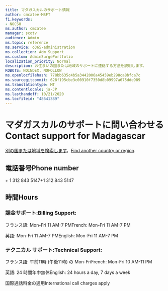 ```yaml
---
title: マダガスカルのサポート情報
author: cmcatee-MSFT
f1.keywords:
- NOCSH
ms.author: cmcatee
manager: scotv
audience: Admin
ms.topic: reference
ms.service: o365-administration
ms.collection: Adm_Support
ms.custom: AdminSurgePortfolio
localization_priority: Normal
description: お住まいの国または地域のサポートに連絡する方法を説明します。
ROBOTS: NOINDEX, NOFOLLOW
ms.openlocfilehash: 778bb635c4b5a3442006a45459eb298ca8bfca7c
ms.sourcegitcommit: 628f195cbe3c00910f7350d8b09997a675dde989
ms.translationtype: MT
ms.contentlocale: ja-JP
ms.lasthandoff: 10/21/2020
ms.locfileid: "48641389"
---
```

# <a name="contact-support-for-madagascar"></a><span data-ttu-id="d694d-103">マダガスカルのサポートに問い合わせる</span><span class="sxs-lookup"><span data-stu-id="d694d-103">Contact support for Madagascar</span></span>

<span data-ttu-id="d694d-104">[別の国または地域を検索します](../contact-support-for-business-products.md)。</span><span class="sxs-lookup"><span data-stu-id="d694d-104">[Find another country or region](../contact-support-for-business-products.md).</span></span>

## <a name="phone-number"></a><span data-ttu-id="d694d-105">電話番号</span><span class="sxs-lookup"><span data-stu-id="d694d-105">Phone number</span></span>
<span data-ttu-id="d694d-106">+ 1 312 843 5147</span><span class="sxs-lookup"><span data-stu-id="d694d-106">+1 312 843 5147</span></span>

## <a name="hours"></a><span data-ttu-id="d694d-107">時間</span><span class="sxs-lookup"><span data-stu-id="d694d-107">Hours</span></span>
### <a name="billing-support"></a><span data-ttu-id="d694d-108">課金サポート:</span><span class="sxs-lookup"><span data-stu-id="d694d-108">Billing Support:</span></span>

<span data-ttu-id="d694d-109">フランス語: Mon-Fri 11 AM-7 PM</span><span class="sxs-lookup"><span data-stu-id="d694d-109">French: Mon-Fri 11 AM-7 PM</span></span>

<span data-ttu-id="d694d-110">英語: Mon-Fri 11 AM-7 PM</span><span class="sxs-lookup"><span data-stu-id="d694d-110">English: Mon-Fri 11 AM-7 PM</span></span>

### <a name="technical-support"></a><span data-ttu-id="d694d-111">テクニカル サポート:</span><span class="sxs-lookup"><span data-stu-id="d694d-111">Technical Support:</span></span>

<span data-ttu-id="d694d-112">フランス語: 午前11時 (午後11時) の Mon-Fri</span><span class="sxs-lookup"><span data-stu-id="d694d-112">French: Mon-Fri 10 AM-11 PM</span></span>

<span data-ttu-id="d694d-113">英語: 24 時間年中無休</span><span class="sxs-lookup"><span data-stu-id="d694d-113">English: 24 hours a day, 7 days a week</span></span>

<span data-ttu-id="d694d-114">国際通話料金の適用</span><span class="sxs-lookup"><span data-stu-id="d694d-114">International call charges apply</span></span>
